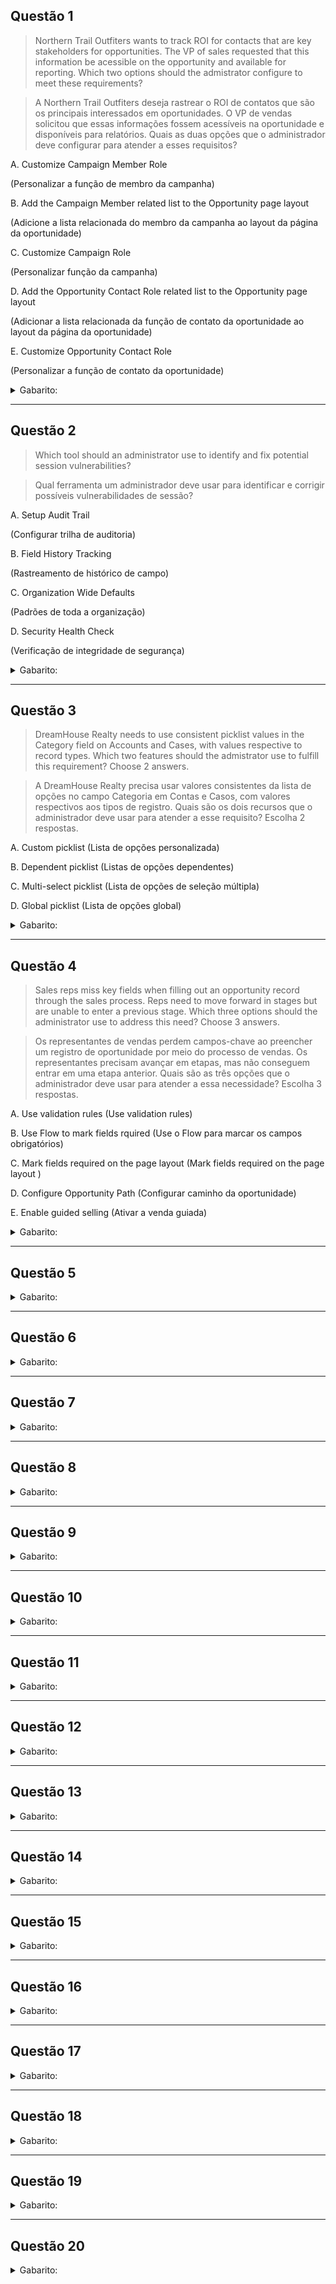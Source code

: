 ## Questão 1
> Northern Trail Outfiters wants to track ROI for contacts that are key stakeholders for opportunities. The VP of sales requested that this information be acessible on the opportunity and available for reporting. Which two options should the admistrator configure to meet these requirements?

> A Northern Trail Outfiters deseja rastrear o ROI de contatos que são os principais interessados em oportunidades. O VP de vendas solicitou que essas informações fossem acessíveis na oportunidade e disponíveis para relatórios. Quais as duas opções que o administrador deve configurar para atender a esses requisitos?

A. Customize Campaign Member Role

(Personalizar a função de membro da campanha)

B. Add the Campaign Member related list to the Opportunity page layout

(Adicione a lista relacionada do membro da campanha ao layout da página da oportunidade)

C. Customize Campaign Role

(Personalizar função da campanha)

D. Add the Opportunity Contact Role related list to the Opportunity page layout

(Adicionar a lista relacionada da função de contato da oportunidade ao layout da página da oportunidade)

E. Customize Opportunity Contact Role

(Personalizar a função de contato da oportunidade)

<details>
  <summary>Gabarito:</summary>
  D e E
</details>

___

## Questão 2
> Which tool should an administrator use to identify and fix potential session vulnerabilities?

> Qual ferramenta um administrador deve usar para identificar e corrigir possíveis vulnerabilidades de sessão?

A. Setup Audit Trail

(Configurar trilha de auditoria)

B. Field History Tracking

(Rastreamento de histórico de campo)

C. Organization Wide Defaults

(Padrões de toda a organização)

D. Security Health Check

(Verificação de integridade de segurança)

<details>
  <summary>Gabarito:</summary>
  D
</details>

___

## Questão 3

> DreamHouse Realty needs to use consistent picklist values in the Category field on Accounts and Cases, with values respective to record types. Which two features should the admistrator use to fulfill this requirement? Choose 2 answers.

> A DreamHouse Realty precisa usar valores consistentes da lista de opções no campo Categoria em Contas e Casos, com valores respectivos aos tipos de registro. Quais são os dois recursos que o administrador deve usar para atender a esse requisito? Escolha 2 respostas.

A. Custom picklist (Lista de opções personalizada)

B. Dependent picklist (Listas de opções dependentes)

C. Multi-select picklist (Lista de opções de seleção múltipla)

D. Global picklist (Lista de opções global)

<details>
  <summary>Gabarito:</summary>
  A e D
</details>

___


## Questão 4

> Sales reps miss key fields when filling out an opportunity record through the sales process. Reps need to move forward in stages but are unable to enter a previous stage. Which three options should the administrator use to address this need? Choose 3 answers.

> Os representantes de vendas perdem campos-chave ao preencher um registro de oportunidade por meio do processo de vendas. Os representantes precisam avançar em etapas, mas não conseguem entrar em uma etapa anterior. Quais são as três opções que o administrador deve usar para atender a essa necessidade? Escolha 3 respostas.

A. Use validation rules (Use validation rules)

B. Use Flow to mark fields rquired (Use o Flow para marcar os campos obrigatórios)

C. Mark fields required on the page layout (Mark fields required on the page layout
)

D. Configure Opportunity Path (Configurar caminho da oportunidade)

E. Enable guided selling (Ativar a venda guiada)

<details>
  <summary>Gabarito:</summary>
  A, C, D.
</details>

___

## Questão 5

<details>
  <summary>Gabarito:</summary>
  
</details>

___

## Questão 6

<details>
  <summary>Gabarito:</summary>
  
</details>

___

## Questão 7

<details>
  <summary>Gabarito:</summary>
  
</details>

___

## Questão 8

<details>
  <summary>Gabarito:</summary>
  
</details>

___

## Questão 9

<details>
  <summary>Gabarito:</summary>
  
</details>

___

## Questão 10

<details>
  <summary>Gabarito:</summary>
  
</details>

___

## Questão 11

<details>
  <summary>Gabarito:</summary>
  
</details>

___

## Questão 12

<details>
  <summary>Gabarito:</summary>
  
</details>

___

## Questão 13

<details>
  <summary>Gabarito:</summary>
  
</details>

___

## Questão 14

<details>
  <summary>Gabarito:</summary>
  
</details>

___

## Questão 15

<details>
  <summary>Gabarito:</summary>
  
</details>

___

## Questão 16

<details>
  <summary>Gabarito:</summary>
  
</details>

___

## Questão 17

<details>
  <summary>Gabarito:</summary>
  
</details>

___

## Questão 18

<details>
  <summary>Gabarito:</summary>
  
</details>

___

## Questão 19

<details>
  <summary>Gabarito:</summary>
  
</details>

___

## Questão 20

<details>
  <summary>Gabarito:</summary>
  
</details>
